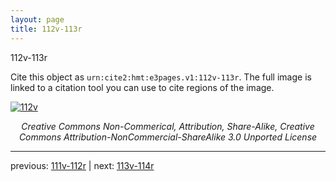 ```yaml
---
layout: page
title: 112v-113r
---
```


112v-113r

Cite this object as `urn:cite2:hmt:e3pages.v1:112v-113r`.  The full image is linked to a citation tool you can use to cite regions of the image.

[![112v](http://www.homermultitext.org/iipsrv?IIIF=/project/homer/pyramidal/deepzoom/hmt/e3bifolio/v1/E3_112v_113r.tif/full/800,/0/default.jpg)](http://www.homermultitext.org/ict2/?urn=urn:cite2:hmt:e3bifolio.v1:E3_112v_113r) 

<p style="text-align: center; font-style: italic;">Creative Commons Non-Commerical, Attribution, Share-Alike, Creative Commons Attribution-NonCommercial-ShareAlike 3.0 Unported License</p>

---

previous: [111v-112r](../111v-112r/) | next: [113v-114r](../113v-114r/)